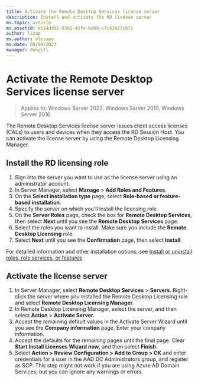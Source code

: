 ```yaml
---
title: Activate the Remote Desktop Services license server
description: Install and activate the RD license server
ms.topic: article
ms.assetid: eb24ddd2-0361-41fe-bd6b-c7c63427cb71
author: lizap
ms.author: elizapo
ms.date: 09/09/2023
manager: dongill
---
```

# Activate the Remote Desktop Services license server

>Applies to: Windows Server 2022, Windows Server 2019, Windows Server 2016

The Remote Desktop Services license server issues client access licenses (CALs) to users and devices when they access the RD Session Host. You can activate the license server by using the Remote Desktop Licensing Manager.

## Install the RD licensing role

1. Sign into the server you want to use as the license server using an administrator account.
1. In Server Manager, select **Manage** > **Add Roles and Features**.
1. On the **Select installation type** page, select **Role-based or feature-based installation**.
1. Specify the server on which you'll install the licensing role.
1. On the **Server Roles** page, check the box for **Remote Desktop Services**, then select **Next** until you see the **Remote Desktop Services** page.
1. Select the roles you want to install. Make sure you include the **Remote Desktop Licensing** role.
1. Select **Next** until you see the **Confirmation** page, then select **Install**.

For detailed information and other installation options, see [Install or uninstall roles, role services, or features](../../administration/server-manager/install-or-uninstall-roles-role-services-or-features.md)

## Activate the license server

1. In Server Manager, select **Remote Desktop Services** > **Servers**. Right-click the server where you installed the Remote Desktop Licensing role and select **Remote Desktop Licensing Manager**.
1. In Remote Desktop Licensing Manager, select the server, and then select **Action** > **Activate Server**.
1. Accept the remaining default values in the Activate Server Wizard until you see the **Company information** page, Enter your company information.
1. Accept the defaults for the remaining pages until the final page. Clear **Start Install Licenses Wizard now**, and then select **Finish**.
1. Select **Action > Review Configuration > Add to Group > OK** and enter credentials for a user in the AAD DC Administrators group, and register as SCP. This step might not work if you are using Azure AD Domain Services, but you can ignore any warnings or errors.
